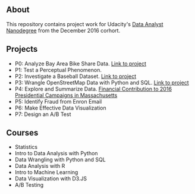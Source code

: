 ## About
This repository contains project work for Udacity's [Data Analyst Nanodegree](https://www.udacity.com/course/data-analyst-nanodegree--nd002) from the December 2016 corhort.

## Projects
* P0: Analyze Bay Area Bike Share Data. [Link to project](http://nbviewer.jupyter.org/gist/susanli2016/405af0714d9f041ffb0f9e603ca97aaa)
* P1: Test a Perceptual Phenomenon. 
* P2: Investigate a Baseball Dataset. [Link to project](http://nbviewer.jupyter.org/gist/susanli2016/9af7d831b3055de89db4a37ada02e1d8)
* P3: Wrangle OpenStreetMap Data with Python and SQL. [Link to project](http://nbviewer.jupyter.org/gist/susanli2016/22cec8910b6a15b3f79e7b35cbe478a0)
* P4: Explore and Summarize Data. [Financial Contribution to 2016 Presidential Campaigns in Massachusetts](http://rpubs.com/susan_li/255437)
* P5: Identify Fraud from Enron Email
* P6: Make Effective Data Visualization
* P7: Design an A/B Test

## Courses
* Statistics
* Intro to Data Analysis with Python
* Data Wrangling with Python and SQL
* Data Analysis with R
* Intro to Machine Learning
* Data Visualization with D3.JS
* A/B Testing
